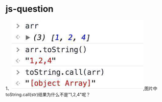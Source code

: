 # js-question

1、![image](https://github.com/zaishuiyixia/js-question/raw/master/image/tostring.png),图片中toString.call(str)结果为什么不是"1,2,4"呢？
